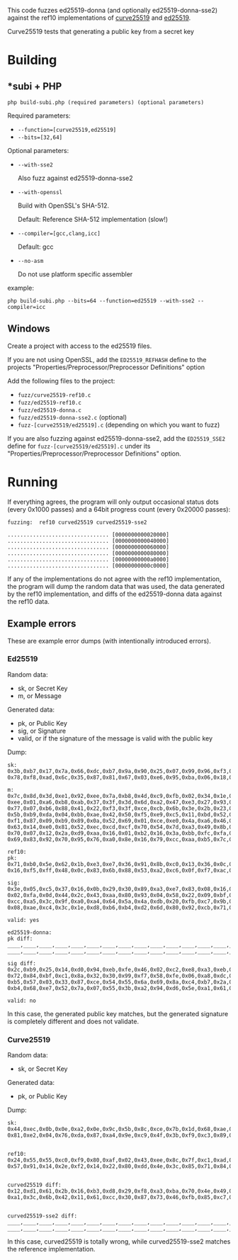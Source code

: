 This code fuzzes ed25519-donna (and optionally ed25519-donna-sse2) against the ref10 implementations of
[curve25519](https://github.com/floodyberry/supercop/tree/master/crypto_scalarmult/curve25519/ref10) and 
[ed25519](https://github.com/floodyberry/supercop/tree/master/crypto_sign/ed25519/ref10).

Curve25519 tests that generating a public key from a secret key

# Building

## *subi + PHP

`php build-subi.php (required parameters) (optional parameters)`

Required parameters:

* `--function=[curve25519,ed25519]`
* `--bits=[32,64]`

Optional parameters:

* `--with-sse2`

    Also fuzz against ed25519-donna-sse2
* `--with-openssl`

    Build with OpenSSL's SHA-512.

    Default: Reference SHA-512 implementation (slow!)

* `--compiler=[gcc,clang,icc]`

    Default: gcc

* `--no-asm`

    Do not use platform specific assembler


example:
    
    php build-subi.php --bits=64 --function=ed25519 --with-sse2 --compiler=icc 

## Windows

Create a project with access to the ed25519 files.

If you are not using OpenSSL, add the `ED25519_REFHASH` define to the projects 
"Properties/Preprocessor/Preprocessor Definitions" option

Add the following files to the project:

* `fuzz/curve25519-ref10.c`
* `fuzz/ed25519-ref10.c`
* `fuzz/ed25519-donna.c`
* `fuzz/ed25519-donna-sse2.c` (optional)
* `fuzz-[curve25519/ed25519].c` (depending on which you want to fuzz)

If you are also fuzzing against ed25519-donna-sse2, add the `ED25519_SSE2` define for `fuzz-[curve25519/ed25519].c` under 
its "Properties/Preprocessor/Preprocessor Definitions" option.

# Running

If everything agrees, the program will only output occasional status dots (every 0x1000 passes) 
and a 64bit progress count (every 0x20000 passes):

    fuzzing:  ref10 curved25519 curved25519-sse2
    
    ................................ [0000000000020000]
    ................................ [0000000000040000]
    ................................ [0000000000060000]
    ................................ [0000000000080000]
    ................................ [00000000000a0000]
    ................................ [00000000000c0000]
 
If any of the implementations do not agree with the ref10 implementation, the program will dump
the random data that was used, the data generated by the ref10 implementation, and diffs of the 
ed25519-donna data against the ref10 data.

## Example errors

These are example error dumps (with intentionally introduced errors).

### Ed25519

Random data:

* sk, or Secret Key
* m, or Message

Generated data:

* pk, or Public Key
* sig, or Signature
* valid, or if the signature of the message is valid with the public key

Dump:

    sk:
    0x3b,0xb7,0x17,0x7a,0x66,0xdc,0xb7,0x9a,0x90,0x25,0x07,0x99,0x96,0xf3,0x92,0xef,
    0x78,0xf8,0xad,0x6c,0x35,0x87,0x81,0x67,0x03,0xe6,0x95,0xba,0x06,0x18,0x7c,0x9c,
    
    m:
    0x7c,0x8d,0x3d,0xe1,0x92,0xee,0x7a,0xb8,0x4d,0xc9,0xfb,0x02,0x34,0x1e,0x5a,0x91,
    0xee,0x01,0xa6,0xb8,0xab,0x37,0x3f,0x3d,0x6d,0xa2,0x47,0xe3,0x27,0x93,0x7c,0xb7,
    0x77,0x07,0xb6,0x88,0x41,0x22,0xf3,0x3f,0xce,0xcb,0x6b,0x3e,0x2b,0x23,0x68,0x7f,
    0x5b,0xb9,0xda,0x04,0xbb,0xae,0x42,0x50,0xf5,0xe9,0xc5,0x11,0xbd,0x52,0x76,0x98,
    0xf1,0x87,0x09,0xb9,0x89,0x0a,0x52,0x69,0x01,0xce,0xe0,0x4a,0xa6,0x46,0x5a,0xe1,
    0x63,0x14,0xe0,0x81,0x52,0xec,0xcd,0xcf,0x70,0x54,0x7d,0xa3,0x49,0x8b,0xf0,0x89,
    0x70,0x07,0x12,0x2a,0xd9,0xaa,0x16,0x01,0xb2,0x16,0x3a,0xbb,0xfc,0xfa,0x13,0x5b,
    0x69,0x83,0x92,0x70,0x95,0x76,0xa0,0x8e,0x16,0x79,0xcc,0xaa,0xb5,0x7c,0xf8,0x7a,
    
    ref10:
    pk:
    0x71,0xb0,0x5e,0x62,0x1b,0xe3,0xe7,0x36,0x91,0x8b,0xc0,0x13,0x36,0x0c,0xc9,0x04,
    0x16,0xf5,0xff,0x48,0x0c,0x83,0x6b,0x88,0x53,0xa2,0xc6,0x0f,0xf7,0xac,0x42,0x04,
    
    sig:
    0x3e,0x05,0xc5,0x37,0x16,0x0b,0x29,0x30,0x89,0xa3,0xe7,0x83,0x08,0x16,0xdd,0x96,
    0x02,0xfa,0x0d,0x44,0x2c,0x43,0xaa,0x80,0x93,0x04,0x58,0x22,0x09,0xbf,0x11,0xa5,
    0xcc,0xa5,0x3c,0x9f,0xa0,0xa4,0x64,0x5a,0x4a,0xdb,0x20,0xfb,0xc7,0x9b,0xfd,0x3f,
    0x08,0xae,0xc4,0x3c,0x1e,0xd8,0xb6,0xb4,0xd2,0x6d,0x80,0x92,0xcb,0x71,0xf3,0x02,
    
    valid: yes
    
    ed25519-donna:
    pk diff:
    ____,____,____,____,____,____,____,____,____,____,____,____,____,____,____,____,
    ____,____,____,____,____,____,____,____,____,____,____,____,____,____,____,____,
    
    sig diff:
    0x2c,0xb9,0x25,0x14,0xd0,0x94,0xeb,0xfe,0x46,0x02,0xc2,0xe8,0xa3,0xeb,0xbf,0xb5,
    0x72,0x84,0xbf,0xc1,0x8a,0x32,0x30,0x99,0xf7,0x58,0xfe,0x06,0xa8,0xdc,0xdc,0xab,
    0xb5,0x57,0x03,0x33,0x87,0xce,0x54,0x55,0x6a,0x69,0x8a,0xc4,0xb7,0x2a,0xed,0x97,
    0xb4,0x68,0xe7,0x52,0x7a,0x07,0x55,0x3b,0xa2,0x94,0xd6,0x5e,0xa1,0x61,0x80,0x08,
    
    valid: no

In this case, the generated public key matches, but the generated signature is completely 
different and does not validate.

### Curve25519

Random data:

* sk, or Secret Key

Generated data:

* pk, or Public Key

Dump:

    sk:
    0x44,0xec,0x0b,0x0e,0xa2,0x0e,0x9c,0x5b,0x8c,0xce,0x7b,0x1d,0x68,0xae,0x0f,0x9e,
    0x81,0xe2,0x04,0x76,0xda,0x87,0xa4,0x9e,0xc9,0x4f,0x3b,0xf9,0xc3,0x89,0x63,0x70,
    
    
    ref10:
    0x24,0x55,0x55,0xc0,0xf9,0x80,0xaf,0x02,0x43,0xee,0x8c,0x7f,0xc1,0xad,0x90,0x95,
    0x57,0x91,0x14,0x2e,0xf2,0x14,0x22,0x80,0xdd,0x4e,0x3c,0x85,0x71,0x84,0x8c,0x62,
    
    
    curved25519 diff:
    0x12,0xd1,0x61,0x2b,0x16,0xb3,0xd8,0x29,0xf8,0xa3,0xba,0x70,0x4e,0x49,0x4f,0x43,
    0xa1,0x3c,0x6b,0x42,0x11,0x61,0xcc,0x30,0x87,0x73,0x46,0xfb,0x85,0xc7,0x9a,0x35,
    
    
    curved25519-sse2 diff:
    ____,____,____,____,____,____,____,____,____,____,____,____,____,____,____,____,
    ____,____,____,____,____,____,____,____,____,____,____,____,____,____,____,____,


In this case, curved25519 is totally wrong, while curved25519-sse2 matches the reference 
implementation.